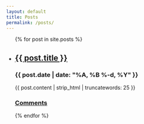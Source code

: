 ```yaml
---
layout: default
title: Posts
permalink: /posts/
---
```


<ul class="post-list">
    {% for post in site.posts %}
      <li>
        <h2>
          <a class="post-link" href="{{ post.url | prepend: site.baseurl }}">{{ post.title }}</a>
        </h2>
          <h3><span class="post-meta">{{ post.date | date: "%A, %B %-d, %Y" }}</span></h3>
        <p class="post-excerpt">{{ post.content | strip_html | truncatewords: 25 }}</p>
        <h3><a class="comment-count" href="{{ post.url | prepend: site.baseurl }}#disqus_thread">Comments</a></h3>
      </li>
    {% endfor %}
  </ul>
